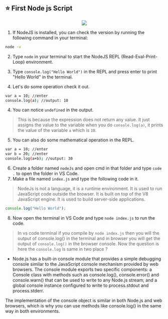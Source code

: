## ⭐ First Node js Script

<p align="center">
                <img style={{ position: "relative" ,opacity: 1 ,borderRadius: "10px" ,overflow: "hidden" , marginTop:"20px" , marginBottom: "20px"}}
                src="https://media.giphy.com/media/RTAyw3f7rdJjoGJJkg/giphy.gif"
               />
   </p>

1. If NodeJS is installed, you can check the version by running the following command in your terminal:

```bash
node -v
```

2. Type `node` in your terminal to start the NodeJS REPL (Read-Eval-Print-Loop) environment.

3. Type `console.log("Hello World")` in the REPL and press enter to print "Hello World" in the terminal.
4. Let's do some operation check it out.

```bash
var a = 10; //enter
console.log(a); //output: 10
```

4. You can notice `undefined` in the output.

> This is because the expression does not return any value. It just assigns the value to the variable when you do `console.log(a)`, it prints the value of the variable `a` which is `10`.

5. You can also do some mathematical operation in the REPL.

```bash
var a = 10; //enter
var b = 20; //enter
console.log(a+b); //output: 30
```

6. Create a folder named `nodeJs` and open cmd in that folder and type `code .` to open the folder in VS Code.
7. Make a file named `index.js` and type the following code in it.

> NodeJs is not a language, it is a runtime environment. It is used to run JavaScript code outside the browser. It is built on top of the V8 JavaScript engine. It is used to build server-side applications.

```js
console.log("Hello World");
```

8. Now open the terminal in VS Code and type `node index.js` to run the code.

> In vs code terminal if you compile by `node index.js` then you will the output of console.log() in the terminal and in browser you will get the output of `console.log()` in the browser console. Now the question is here the `console.log` is same in two place ?

- Node.js has a built-in console module that provides a simple debugging console similar to the JavaScript console
  mechanism provided by web browsers. The console module exports two specific components: a Console class with methods
  such as console.log(), console.error() and console.warn() that can be used to write to any Node.js stream; and a
  global console instance configured to write to process.stdout and process.stderr.

The implementation of the console object is similar in both Node.js and web browsers, which is why you can use methods
like console.log() in the same way in both environments.


